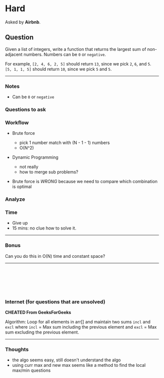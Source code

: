 # Hard

Asked by **Airbnb**.

## Question

Given a list of integers, write a function that returns the largest sum of non-adjacent numbers. Numbers can be `0` or `negative`.

For example, `[2, 4, 6, 2, 5]` should return `13`, since we pick `2`, `6`, and `5`. `[5, 1, 1, 5]` should return `10`, since we pick `5` and `5`.

---

### Notes

- Can be `0` or `negative`

### Questions to ask

### Workflow

- Brute force
  - pick 1 number match with (N - 1 - 1) numbers
  - O(N^2)

- Dynamic Programming
  - not really
  - how to merge sub problems?

- Brute force is *WRONG* because we need to compare which combination is optimal

### Analyze

### Time

- Give up
- 15 mins: no clue how to solve it.

---

### Bonus

Can you do this in O(N) time and constant space?

---

&nbsp;

&nbsp;

&nbsp;

### Internet (for questions that are unsolved)

**CHEATED From GeeksForGeeks**


Algorithm:
Loop for all elements in arr[] and maintain two sums `incl` and `excl` where `incl` = Max sum including the previous element and `excl` = Max sum excluding the previous element.

---

### Thoughts

- the algo seems easy, still doesn't understand the algo
- using curr max and new max seems like a method to find the local max/min questions

